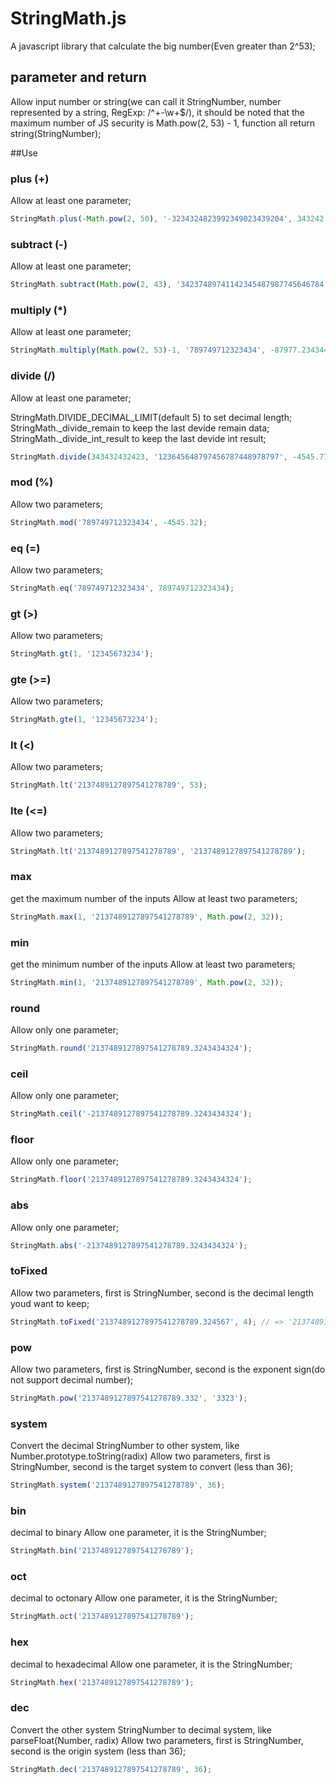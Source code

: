 # StringMath.js

A javascript library that calculate the big number(Even greater than 2^53);

## parameter and return
Allow input number or string(we can call it StringNumber, number represented by a string, RegExp: /^\+\-\w+$/), it should be noted that the maximum number of JS security is Math.pow(2, 53) - 1, function all return string(StringNumber);

##Use
### plus (+)
Allow at least one parameter;
``` javascript
StringMath.plus(-Math.pow(2, 50), '-3234324823992349023439204', 343242.34, Math.pow(4, 23));
```

### subtract (-)
Allow at least one parameter;
``` javascript
StringMath.subtract(Math.pow(2, 43), '34237489741142345487987745646784', -45415.323);
```

### multiply (*)
Allow at least one parameter;
``` javascript
StringMath.multiply(Math.pow(2, 53)-1, '789749712323434', -87977.23434454);
```

### divide (/)
Allow at least one parameter;

StringMath.DIVIDE_DECIMAL_LIMIT(default 5) to set decimal length;
StringMath._divide_remain to keep the last devide remain data;
StringMath._divide_int_result to keep the last devide int result;
``` javascript
StringMath.divide(343432432423, '123645648797456787448978797', -4545.771231);
```

### mod (%)
Allow two parameters;
``` javascript
StringMath.mod('789749712323434', -4545.32);
```

### eq (=)
Allow two parameters;
``` javascript
StringMath.eq('789749712323434', 789749712323434);
```

### gt (>)
Allow two parameters;
``` javascript
StringMath.gt(1, '12345673234');
```

### gte (>=)
Allow two parameters;
``` javascript
StringMath.gte(1, '12345673234');
```

### lt (<)
Allow two parameters;
``` javascript
StringMath.lt('2137489127897541278789', 53);
```

### lte (<=)
Allow two parameters;
``` javascript
StringMath.lt('2137489127897541278789', '2137489127897541278789');
```
### max
get the maximum number of the inputs 
Allow at least two parameters;
``` javascript
StringMath.max(1, '2137489127897541278789', Math.pow(2, 32));
```

### min
get the minimum number of the inputs 
Allow at least two parameters;
``` javascript
StringMath.min(1, '2137489127897541278789', Math.pow(2, 32));
```

### round
Allow only one parameter;
``` javascript
StringMath.round('2137489127897541278789.3243434324');
```

### ceil
Allow only one parameter;
``` javascript
StringMath.ceil('-2137489127897541278789.3243434324');
```

### floor
Allow only one parameter;
``` javascript
StringMath.floor('2137489127897541278789.3243434324');
```

### abs
Allow only one parameter;
``` javascript
StringMath.abs('-2137489127897541278789.3243434324');
```

### toFixed
Allow two parameters, first is StringNumber, second is the decimal length youd want to keep;
``` javascript
StringMath.toFixed('2137489127897541278789.324567', 4); // => '2137489127897541278789.3246'
```

### pow
Allow two parameters, first is StringNumber, second is the exponent sign(do not support decimal number);
``` javascript
StringMath.pow('2137489127897541278789.332', '3323');
```
### system
Convert the decimal StringNumber to other system, like Number.prototype.toString(radix)
Allow two parameters, first is StringNumber, second is the target system to convert (less than 36);
``` javascript
StringMath.system('2137489127897541278789', 36);
```

### bin
decimal to binary
Allow one parameter, it is the StringNumber;
``` javascript
StringMath.bin('2137489127897541278789');
```

### oct
decimal to octonary
Allow one parameter, it is the StringNumber;
``` javascript
StringMath.oct('2137489127897541278789');
```

### hex
decimal to hexadecimal
Allow one parameter, it is the StringNumber;
``` javascript
StringMath.hex('2137489127897541278789');
```

### dec
Convert the other system StringNumber to decimal system, like parseFloat(Number, radix)
Allow two parameters, first is StringNumber, second is the origin system (less than 36);
``` javascript
StringMath.dec('2137489127897541278789', 36);
```
